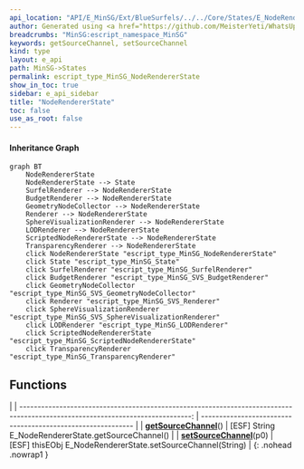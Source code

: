 ```yaml
---
api_location: "API/E_MinSG/Ext/BlueSurfels/../../Core/States/E_NodeRendererState.h:33:26"
author: Generated using <a href="https://github.com/MeisterYeti/WhatsUpDoc">WhatsUpDoc</a>
breadcrumbs: "MinSG:escript_namespace_MinSG"
keywords: getSourceChannel, setSourceChannel
kind: type
layout: e_api
path: MinSG->States
permalink: escript_type_MinSG_NodeRendererState
show_in_toc: true
sidebar: e_api_sidebar
title: "NodeRendererState"
toc: false
use_as_root: false
---
```


#### Inheritance Graph

```mermaid
graph BT
	NodeRendererState
	NodeRendererState --> State
	SurfelRenderer --> NodeRendererState
	BudgetRenderer --> NodeRendererState
	GeometryNodeCollector --> NodeRendererState
	Renderer --> NodeRendererState
	SphereVisualizationRenderer --> NodeRendererState
	LODRenderer --> NodeRendererState
	ScriptedNodeRendererState --> NodeRendererState
	TransparencyRenderer --> NodeRendererState
	click NodeRendererState "escript_type_MinSG_NodeRendererState"
	click State "escript_type_MinSG_State"
	click SurfelRenderer "escript_type_MinSG_SurfelRenderer"
	click BudgetRenderer "escript_type_MinSG_SVS_BudgetRenderer"
	click GeometryNodeCollector "escript_type_MinSG_SVS_GeometryNodeCollector"
	click Renderer "escript_type_MinSG_SVS_Renderer"
	click SphereVisualizationRenderer "escript_type_MinSG_SVS_SphereVisualizationRenderer"
	click LODRenderer "escript_type_MinSG_LODRenderer"
	click ScriptedNodeRendererState "escript_type_MinSG_ScriptedNodeRendererState"
	click TransparencyRenderer "escript_type_MinSG_TransparencyRenderer"
```

## Functions

|
| -----------------------------------------------------------------------------------------------------------------------------: | ----------------------------------------------------------- | 
| **[getSourceChannel](classMinSG_1_1NodeRendererState#classMinSG_1_1NodeRendererState_1a198cddabde3871f806c564ab0bc22539)**()   | [ESF] String E_NodeRendererState.getSourceChannel()         | 
| **[setSourceChannel](classMinSG_1_1NodeRendererState#classMinSG_1_1NodeRendererState_1a6a76a00ff520bd270c48e3c37e000dd0)**(p0) | [ESF] thisEObj E_NodeRendererState.setSourceChannel(String) | 
{: .nohead .nowrap1 }

